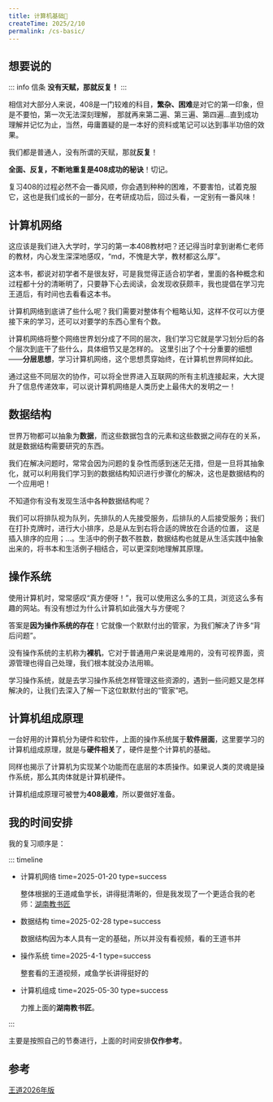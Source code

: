 ```yaml
---
title: 计算机基础🚀
createTime: 2025/2/10
permalink: /cs-basic/
---
```


## **想要说的**
::: info 信条
**没有天赋，那就反复！**
:::

相信对大部分人来说，408是一门较难的科目，**繁杂、困难**是对它的第一印象，但是不要怕，第一次无法深刻理解，
那就再来第二遍、第三遍、第四遍...直到成功理解并记忆为止，当然，毋庸置疑的是一本好的资料或笔记可以达到事半功倍的效果。

我们都是普通人，没有所谓的天赋，那就**反复**！

**全面、反复，不断地重复是408成功的秘诀**！切记。

复习408的过程必然不会一番风顺，你会遇到种种的困难，不要害怕，试着克服它，这也是我们成长的一部分，在考研成功后，回过头看，一定别有一番风味！

## **计算机网络**

这应该是我们进入大学时，学习的第一本408教材吧？还记得当时拿到谢希仁老师的教材，内心发生深深地感叹，“md，不愧是大学，教材都这么厚”。

这本书，都说对初学者不是很友好，可是我觉得正适合初学者，里面的各种概念和过程都十分的清晰明了，只要静下心去阅读，会发现收获颇丰，我也提倡在学习完王道后，有时间也去看看这本书。

计算机网络到底讲了些什么呢？我们需要对整体有个粗略认知，这样不仅可以方便接下来的学习，还可以对要学的东西心里有个数。

计算机网络将整个网络世界划分成了不同的层次，我们学习它就是学习划分后的各个层次到底干了些什么，具体细节又是怎样的。
这里引出了个十分重要的细想——**分层思想**，学习计算机网络，这个思想贯穿始终，在计算机世界同样如此。

通过这些不同层次的协作，可以将全世界进入互联网的所有主机连接起来，大大提升了信息传递效率，可以说计算机网络是人类历史上最伟大的发明之一！

## **数据结构**

世界万物都可以抽象为**数据**，而这些数据包含的元素和这些数据之间存在的关系，就是数据结构需要研究的东西。

我们在解决问题时，常常会因为问题的复杂性而感到迷茫无措，但是一旦将其抽象化，就可以利用我们学习到的数据结构知识进行步骤化的解决，这也是数据结构的一个应用吧！

不知道你有没有发现生活中各种数据结构呢？

我们可以将排队视为队列，先排队的人先接受服务，后排队的人后接受服务；我们在打扑克牌时，进行大小排序，总是从左到右将合适的牌放在合适的位置，
这是插入排序的应用；...。生活中的例子数不胜数，数据结构也就是从生活实践中抽象出来的，将书本和生活例子相结合，可以更深刻地理解其原理。

## **操作系统**

使用计算机时，常常感叹“真方便呀！”，我可以使用这么多的工具，浏览这么多有趣的网站。有没有想过为什么计算机如此强大与方便呢？

答案是**因为操作系统的存在**！它就像一个默默付出的管家，为我们解决了许多“背后问题”。

没有操作系统的主机称为**裸机**，它对于普通用户来说是难用的，没有可视界面，资源管理也得自己处理，我们根本就没办法用嘛。

学习操作系统，就是去学习操作系统怎样管理这些资源的，遇到一些问题又是怎样解决的，让我们去深入了解一下这位默默付出的“管家”吧。

## **计算机组成原理**

一台好用的计算机分为硬件和软件，上面的操作系统属于**软件层面**，这里要学习的计算机组成原理，就是与**硬件相关**了，硬件是整个计算机的基础。

同样也揭示了计算机为实现某个功能而在底层的本质操作。如果说人类的灵魂是操作系统，那么其肉体就是计算机硬件。

计算机组成原理可被誉为**408最难**，所以要做好准备。

## **我的时间安排**
我的复习顺序是：

::: timeline
- 计算机网络 
  time=2025-01-20 type=success
  
  整体根据的王道咸鱼学长，讲得挺清晰的，但是我发现了一个更适合我的老师：[湖南教书匠](https://space.bilibili.com/360996402)

- 数据结构
  time=2025-02-28 type=success
  
  数据结构因为本人具有一定的基础，所以并没有看视频，看的王道书并

- 操作系统
  time=2025-4-1 type=success

  整套看的王道视频，咸鱼学长讲得挺好的

- 计算机组成
  time=2025-05-30 type=success

  力推上面的**湖南教书匠**。

:::

主要是按照自己的节奏进行，上面的时间安排**仅作参考**。

## 参考
[王道2026年版](http://home.cskaoyan.com/#/home)